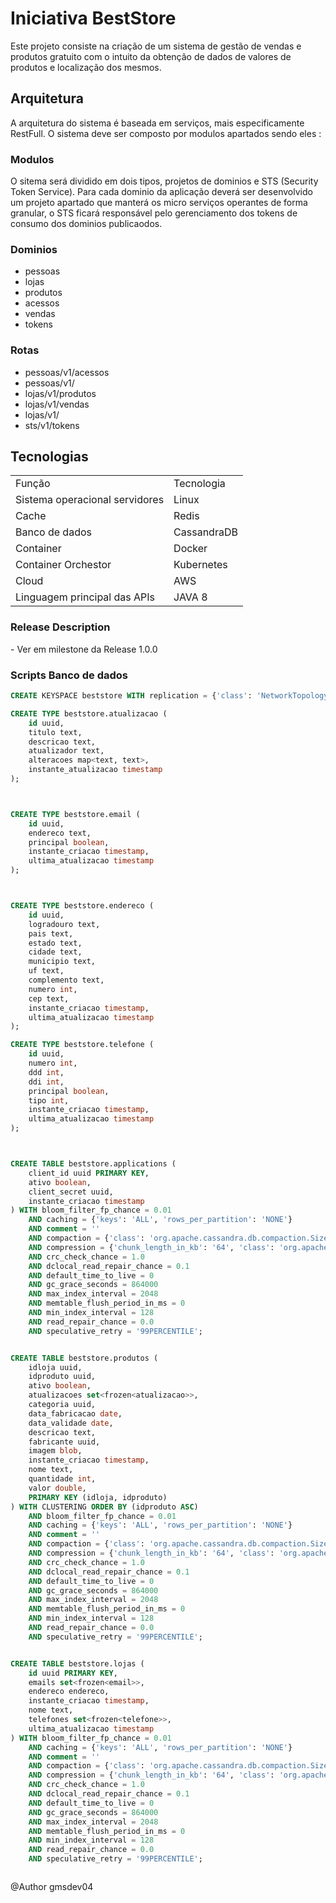 <h1>Iniciativa BestStore</h1>
<p>
Este projeto consiste na criação de um sistema de gestão de vendas e produtos gratuito com o intuito da obtenção de dados de valores de produtos e localização dos mesmos. </p>

<h2>Arquitetura</h2>
A arquitetura do sistema é baseada em serviços, mais especificamente RestFull. O sistema deve ser composto por modulos apartados sendo eles :

<h3>Modulos</h3>
<p>O sitema será dividido em dois tipos, projetos de dominios e STS (Security Token Service). Para cada dominio da aplicação
deverá ser desenvolvido um projeto apartado que manterá os micro serviços operantes de forma granular, o STS ficará responsável pelo gerenciamento dos tokens de consumo dos dominios publicaodos.</p>

<h3>Dominios</h3>

<ul>
  <li>pessoas</li>
  <li>lojas</li>
  <li>produtos</li>
  <li>acessos</li>
  <li>vendas</li>
  <li>tokens</li>
</ul>

<h3>Rotas</h3>
<ul>
  <li>pessoas/v1/acessos</li>
  <li>pessoas/v1/</li>
  <li>lojas/v1/produtos</li>
  <li>lojas/v1/vendas
  <li>lojas/v1/</li>
  <li>sts/v1/tokens</li>
</ul>


<h2>Tecnologias</h2>
<table>
  <tr>
    <td>Função</td>
    <td>Tecnologia</td>
  </tr>
  <tr>
    <td>Sistema operacional servidores</td>
    <td>Linux</td>
  </tr>
  <tr>
    <td>Cache</td>
    <td>Redis</td>
  </tr>
  <tr>
    <td>Banco de dados</td>
    <td>CassandraDB</td>
  </tr>
    <td>Container</td>
    <td>Docker</td>
  </tr>
   </tr>
    <td>Container Orchestor</td>
    <td>Kubernetes</td>
  </tr>
  </tr>
    <td>Cloud</td>
    <td>AWS</td>
  </tr
    </tr>
    <td>Linguagem principal das APIs</td>
    <td>JAVA 8</td>
  </tr>
</table>

<h3>Release Description</h3>
 - Ver em milestone da Release 1.0.0
 
<h3>Scripts Banco de dados</h3>

```sql
CREATE KEYSPACE beststore WITH replication = {'class': 'NetworkTopologyStrategy', 'datacenter1': '3'}  AND durable_writes = true;

CREATE TYPE beststore.atualizacao (
    id uuid,
    titulo text,
    descricao text,
    atualizador text,
    alteracoes map<text, text>,
    instante_atualizacao timestamp
);



CREATE TYPE beststore.email (
    id uuid,
    endereco text,
    principal boolean,
    instante_criacao timestamp,
    ultima_atualizacao timestamp
);



CREATE TYPE beststore.endereco (
    id uuid,
    logradouro text,
    pais text,
    estado text,
    cidade text,
    municipio text,
    uf text,
    complemento text,
    numero int,
    cep text,
    instante_criacao timestamp,
    ultima_atualizacao timestamp
);

CREATE TYPE beststore.telefone (
    id uuid,
    numero int,
    ddd int,
    ddi int,
    principal boolean,
    tipo int,
    instante_criacao timestamp,
    ultima_atualizacao timestamp
);



CREATE TABLE beststore.applications (
    client_id uuid PRIMARY KEY,
    ativo boolean,
    client_secret uuid,
    instante_criacao timestamp
) WITH bloom_filter_fp_chance = 0.01
    AND caching = {'keys': 'ALL', 'rows_per_partition': 'NONE'}
    AND comment = ''
    AND compaction = {'class': 'org.apache.cassandra.db.compaction.SizeTieredCompactionStrategy', 'max_threshold': '32', 'min_threshold': '4'}
    AND compression = {'chunk_length_in_kb': '64', 'class': 'org.apache.cassandra.io.compress.LZ4Compressor'}
    AND crc_check_chance = 1.0
    AND dclocal_read_repair_chance = 0.1
    AND default_time_to_live = 0
    AND gc_grace_seconds = 864000
    AND max_index_interval = 2048
    AND memtable_flush_period_in_ms = 0
    AND min_index_interval = 128
    AND read_repair_chance = 0.0
    AND speculative_retry = '99PERCENTILE';


CREATE TABLE beststore.produtos (
    idloja uuid,
    idproduto uuid,
    ativo boolean,
    atualizacoes set<frozen<atualizacao>>,
    categoria uuid,
    data_fabricacao date,
    data_validade date,
    descricao text,
    fabricante uuid,
    imagem blob,
    instante_criacao timestamp,
    nome text,
    quantidade int,
    valor double,
    PRIMARY KEY (idloja, idproduto)
) WITH CLUSTERING ORDER BY (idproduto ASC)
    AND bloom_filter_fp_chance = 0.01
    AND caching = {'keys': 'ALL', 'rows_per_partition': 'NONE'}
    AND comment = ''
    AND compaction = {'class': 'org.apache.cassandra.db.compaction.SizeTieredCompactionStrategy', 'max_threshold': '32', 'min_threshold': '4'}
    AND compression = {'chunk_length_in_kb': '64', 'class': 'org.apache.cassandra.io.compress.LZ4Compressor'}
    AND crc_check_chance = 1.0
    AND dclocal_read_repair_chance = 0.1
    AND default_time_to_live = 0
    AND gc_grace_seconds = 864000
    AND max_index_interval = 2048
    AND memtable_flush_period_in_ms = 0
    AND min_index_interval = 128
    AND read_repair_chance = 0.0
    AND speculative_retry = '99PERCENTILE';


CREATE TABLE beststore.lojas (
    id uuid PRIMARY KEY,
    emails set<frozen<email>>,
    endereco endereco,
    instante_criacao timestamp,
    nome text,
    telefones set<frozen<telefone>>,
    ultima_atualizacao timestamp
) WITH bloom_filter_fp_chance = 0.01
    AND caching = {'keys': 'ALL', 'rows_per_partition': 'NONE'}
    AND comment = ''
    AND compaction = {'class': 'org.apache.cassandra.db.compaction.SizeTieredCompactionStrategy', 'max_threshold': '32', 'min_threshold': '4'}
    AND compression = {'chunk_length_in_kb': '64', 'class': 'org.apache.cassandra.io.compress.LZ4Compressor'}
    AND crc_check_chance = 1.0
    AND dclocal_read_repair_chance = 0.1
    AND default_time_to_live = 0
    AND gc_grace_seconds = 864000
    AND max_index_interval = 2048
    AND memtable_flush_period_in_ms = 0
    AND min_index_interval = 128
    AND read_repair_chance = 0.0
    AND speculative_retry = '99PERCENTILE';



```

@Author gmsdev04
